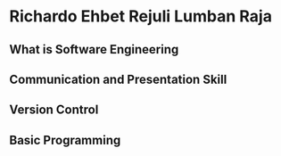 # Richardo Ehbet Rejuli Lumban Raja
## What is Software Engineering
## Communication and Presentation Skill
## Version Control
## Basic Programming